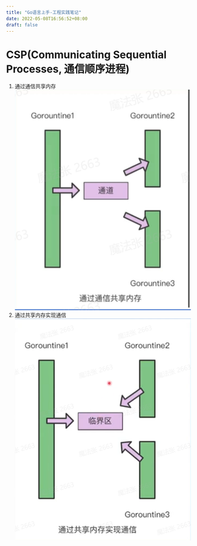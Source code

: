 ```yaml
---
title: "Go语言上手-工程实践笔记"
date: 2022-05-08T16:56:52+08:00
draft: false
---
```


# CSP(Communicating Sequential Processes, 通信顺序进程)
1. 通过通信共享内存  
   ![](/img/屏幕截图%202022-05-08%20170129.png)
2. 通过共享内存实现通信
   ![](/img/屏幕截图%202022-05-08%20171332.png)